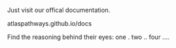 Just visit our offical documentation.

atlaspathways.github.io/docs

Find the reasoning behind their eyes: one . two .. four ....
